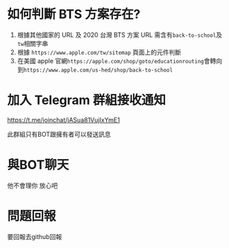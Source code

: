# 如何判斷 BTS 方案存在?

1. 根據其他國家的 URL 及 2020 台灣 BTS 方案 URL 需含有`back-to-school`及`tw`相關字串
2. 根據 `https://www.apple.com/tw/sitemap` 頁面上的元件判斷
3. 在美國 apple 官網`https://apple.com/shop/goto/educationrouting`會轉向到`https://www.apple.com/us-hed/shop/back-to-school`

# 加入 Telegram 群組接收通知

https://t.me/joinchat/jASua81VujIxYmE1

此群組只有BOT跟擁有者可以發送訊息

# 與BOT聊天
他不會理你 放心吧

# 問題回報
要回報去github回報